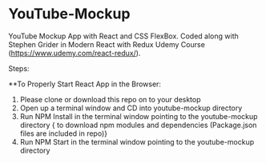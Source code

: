 # YouTube-Mockup
YouTube Mockup App with React and CSS FlexBox. Coded along with Stephen Grider in Modern React with Redux Udemy Course (https://www.udemy.com/react-redux/).

Steps:

**To Properly Start React App in the Browser:

1. Please clone or download this repo on to your desktop
2. Open up a terminal window and CD into youtube-mockup directory 
3. Run NPM Install in the terminal window pointing to the youtube-mockup directory { to download npm modules and dependencies (Package.json files are included in repo)}
4. Run NPM Start in the terminal window pointing to the youtube-mockup directory
